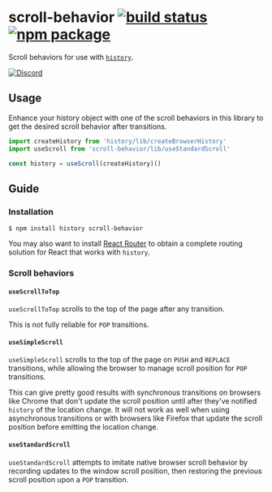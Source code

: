 # scroll-behavior [![build status][build-badge]][build] [![npm package][npm-badge]][npm]

Scroll behaviors for use with [`history`](https://github.com/rackt/history).

[![Discord][discord-badge]][discord]

## Usage

Enhance your history object with one of the scroll behaviors in this library to get the desired scroll behavior after transitions.

```js
import createHistory from 'history/lib/createBrowserHistory'
import useScroll from 'scroll-behavior/lib/useStandardScroll'

const history = useScroll(createHistory)()
```

## Guide

### Installation

```
$ npm install history scroll-behavior
```

You may also want to install [React Router](https://github.com/rackt/react-router) to obtain a complete routing solution for React that works with `history`. 

### Scroll behaviors

#### `useScrollToTop`

`useScrollToTop` scrolls to the top of the page after any transition.

This is not fully reliable for `POP` transitions.

#### `useSimpleScroll`

`useSimpleScroll` scrolls to the top of the page on `PUSH` and `REPLACE` transitions, while allowing the browser to manage scroll position for `POP` transitions.

This can give pretty good results with synchronous transitions on browsers like Chrome that don't update the scroll position until after they've notified `history` of the location change. It will not work as well when using asynchronous transitions or with browsers like Firefox that update the scroll position before emitting the location change.

#### `useStandardScroll`

`useStandardScroll` attempts to imitate native browser scroll behavior by recording updates to the window scroll position, then restoring the previous scroll position upon a `POP` transition.

[build-badge]: https://img.shields.io/travis/rackt/scroll-behavior/master.svg?style=flat-square
[build]: https://travis-ci.org/rackt/scroll-behavior

[npm-badge]: https://img.shields.io/npm/v/scroll-behavior.svg?style=flat-square
[npm]: https://www.npmjs.org/package/scroll-behavior

[discord-badge]: https://img.shields.io/badge/Discord-join%20chat%20%E2%86%92-738bd7.svg?style=flat-square
[discord]: https://discord.gg/0ZcbPKXt5bYaNQ46
